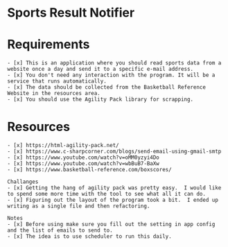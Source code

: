 # Sports Result Notifier

# Requirements
	- [x] This is an application where you should read sports data from a website once a day and send it to a specific e-mail address.
	- [x] You don't need any interaction with the program. It will be a service that runs automatically.
	- [x] The data should be collected from the Basketball Reference Website in the resources area.
	- [x] You should use the Agility Pack library for scrapping.

  # Resources
	- [x] https://html-agility-pack.net/
	- [x] https://www.c-sharpcorner.com/blogs/send-email-using-gmail-smtp
	- [x] https://www.youtube.com/watch?v=oMM0yzyi4Do
	- [x] https://www.youtube.com/watch?v=wbBuB7-BaXw
	- [x] https://www.basketball-reference.com/boxscores/

	Challanges
	- [x] Getting the hang of agility pack was pretty easy.  I would like to spend some more time with the tool to see what all it can do.  
	- [x] Figuring out the layout of the program took a bit.  I ended up writing as a single file and then refactoring.  

	Notes
	- [x] Before using make sure you fill out the setting in app config and the list of emails to send to.  
	- [x] The idea is to use scheduler to run this daily.
	
